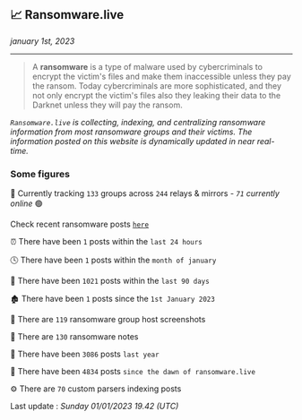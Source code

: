 ## 📈 Ransomware.live
_january 1st, 2023_

---

> A **ransomware** is a type of malware used by cybercriminals to encrypt the victim's files and make them inaccessible unless they pay the ransom. Today cybercriminals are more sophisticated, and they not only encrypt the victim's files also they leaking their data to the Darknet unless they will pay the ransom.


_`Ransomware.live` is collecting, indexing, and centralizing ransomware information from most ransomware groups and their victims. The information posted on this website is dynamically updated in near real-time._

### Some figures 

🔎 Currently tracking `133` groups across `244` relays & mirrors - _`71` currently online_ 🟢

Check recent ransomware posts [`here`](recentposts.md)


⏰ There have been `1` posts within the `last 24 hours`

🕓 There have been `1` posts within the `month of january`

📅 There have been `1021` posts within the `last 90 days`

🏚 There have been `1` posts since the `1st January 2023`

📸 There are `119` ransomware group host screenshots

📝 There are `130` ransomware notes

🚀 There have been `3086` posts `last year`

🐣 There have been `4834` posts `since the dawn of ransomware.live`

⚙️ There are `70` custom parsers indexing posts



Last update : _Sunday 01/01/2023 19.42 (UTC)_

